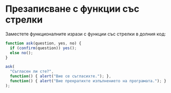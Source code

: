 
# Презаписване с функции със стрелки

Заместете функционалните изрази с функции със стрелки в долния код:

```js run
function ask(question, yes, no) {
  if (confirm(question)) yes();
  else no();
}

ask(
  "Съгласен ли сте?",
  function() { alert("Вие се съгласихте."); },
  function() { alert("Вие прекратихте изпълнението на програмата."); }
);
```
